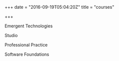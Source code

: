 +++
date = "2016-09-19T05:04:20Z"
title = "courses"

+++
Emergent Technologies

Studio

Professional Practice

Software Foundations
